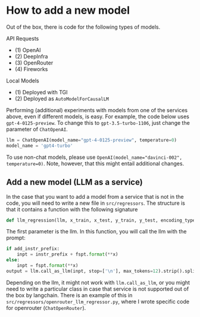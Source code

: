 # How to add a new model

Out of the box, there is code for the following types of models.

API Requests
- (1) OpenAI
- (2) DeepInfra
- (3) OpenRouter
- (4) Fireworks

Local Models
- (1) Deployed with TGI
- (2) Deployed as `AutoModelForCausalLM`


Performing (additional) experiments with models from one of the services above, even if different models, is easy. For example, the code below uses `gpt-4-0125-preview`. To change this to `gpt-3.5-turbo-1106`, just change the parameter of `ChatOpenAI`.
```python
llm = ChatOpenAI(model_name="gpt-4-0125-preview", temperature=0)
model_name = 'gpt4-turbo'
```

To use non-chat models, please use `OpenAI(model_name="davinci-002", temperature=0)`. Note, however, that this might entail additional changes.

## Add a new model (LLM as a service)

In the case that you want to add a model from a service that is not in the code, you will need to write a new file in `src/regressors`. The structure is that it contains a function with the following signature
```python
def llm_regression(llm, x_train, x_test, y_train, y_test, encoding_type, add_instr_prefix=False, instr_prefix='The task is to provide your best estimate for "Output". Please provide that and only that, without any additional text.\n\n\n\n\n'):
```

The first parameter is the llm. In this function, you will call the llm with the prompt:
```python
if add_instr_prefix:
    inpt = instr_prefix + fspt.format(**x)
else:
    inpt = fspt.format(**x)
output = llm.call_as_llm(inpt, stop=['\n'], max_tokens=12).strip().split('\n')[0].strip()
```

Depending on the llm, it might not work with `llm.call_as_llm`, or you might need to write a particular class in case that service is not supported out of the box by langchain. There is an example of this in `src/regressors/openrouter_llm_regressor.py`, where I wrote specific code for openrouter (`ChatOpenRouter`).